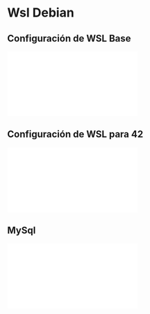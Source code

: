 # Wsl Debian 

## Configuración de WSL Base

![README/wsl-debian.md](README/wsl-Debian.md)

## Configuración de WSL para 42

![README/42_configs.md](README/42_configs.md)

## MySql

![README/mysql.md](README/mysql.md)